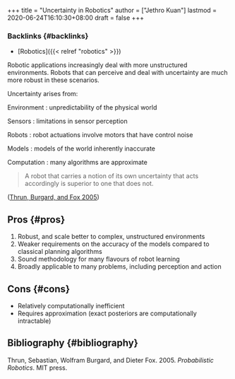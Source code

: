 +++
title = "Uncertainty in Robotics"
author = ["Jethro Kuan"]
lastmod = 2020-06-24T16:10:30+08:00
draft = false
+++

### Backlinks {#backlinks}

- [Robotics]({{< relref "robotics" >}})

Robotic applications increasingly deal with more unstructured
environments. Robots that can perceive and deal with uncertainty are
much more robust in these scenarios.

Uncertainty arises from:

Environment
: unpredictability of the physical world

Sensors
: limitations in sensor perception

Robots
: robot actuations involve motors that have control noise

Models
: models of the world inherently inaccurate

Computation
: many algorithms are approximate

> A robot that carries a notion of its own uncertainty that acts
> accordingly is superior to one that does not.

([Thrun, Burgard, and Fox 2005](#orgb314b9f))

## Pros {#pros}

1.  Robust, and scale better to complex, unstructured environments
2.  Weaker requirements on the accuracy of the models compared to
    classical planning algorithms
3.  Sound methodology for many flavours of robot learning
4.  Broadly applicable to many problems, including perception and
    action

## Cons {#cons}

- Relatively computationally inefficient
- Requires approximation (exact posteriors are computationally intractable)

## Bibliography {#bibliography}

<a id="orgb314b9f"></a>Thrun, Sebastian, Wolfram Burgard, and Dieter Fox. 2005. _Probabilistic Robotics_. MIT press.
